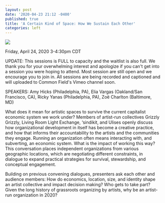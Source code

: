 ```yaml
---
layout: post
date: '2020-04-23 21:12 -0400'
published: true
title: 'A Certain Kind of Space: How We Sustain Each Other'
categories: left
---
```

![]({{site.baseurl}}/assets/img/_MG_6884.jpg)

Friday, April 24, 2020
3-4:30pm CDT

UPDATE: This sessions is FULL to capacity and the waitlist is also full. We thank you for your overwhelming interest and apologize if you can't get into a session you were hoping to attend. Most session are still open and we encourage you to join in. All sessions are being recorded and captioned and will uploaded to Common Field's Vimeo channel soon.

SPEAKERS: Amy Hicks (Philadelphia, PA), Elia Vargas (Oakland/San Francisco, CA), Ricky Yanas (Philadelphia, PA), Zoë Charlton (Baltimore, MD)

What does it mean for artistic spaces to survive the current capitalist economic system we work under? Members of artist-run collectives Grizzly Grizzly, Living Room Light Exchange, ‘sindikit, and Ulises openly discuss how organizational development in itself has become a creative practice, and how that informs their accountability to the artists and the communities they engage. Running an organization often means interacting with, and subverting, an economic system. What is the impact of working this way? This conversation places independent organizations from various geographic locations, which are negotiating different constraints, in dialogue to expand practical strategies for survival, stewardship, and conceptual engagement.

Building on previous convening dialogues, presenters ask each other and audience members: How do economics, location, size, and identity shape an artist collective and impact decision making? Who gets to take part? Given the long history of grassroots organizing by artists, why be an artist-run organization in 2020?
